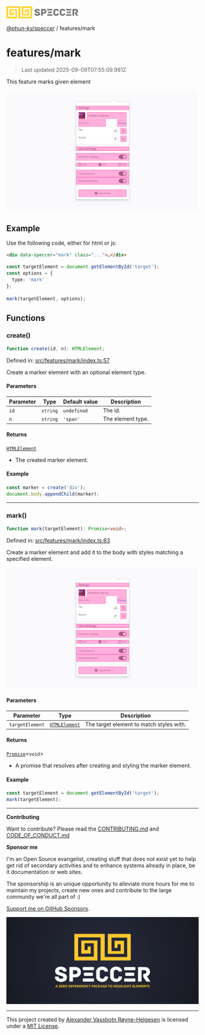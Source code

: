 <div><img alt="SPECCER logo" src="https://raw.githubusercontent.com/phun-ky/speccer/main/public/logo-speccer-horizontal-colored-package.svg?raw=true" style="max-height:32px;"/></div>

[@phun-ky/speccer](../README.md) / features/mark

# features/mark

> Last updated 2025-09-09T07:55:09.981Z

This feature marks given element

![pin](https://github.com/phun-ky/speccer/blob/main/public/speccer-pin-mark-light.png?raw=true)

## Example

Use the following code, either for html or js:

```html
<div data-speccer="mark" class="...">…</div>
```

```ts
const targetElement = document.getElementById('target');
const options = {
  type: 'mark'
};

mark(targetElement, options);
```

## Functions

### create()

```ts
function create(id, n): HTMLElement;
```

Defined in:
[src/features/mark/index.ts:57](https://github.com/phun-ky/speccer/blob/main/src/features/mark/index.ts#L57)

Create a marker element with an optional element type.

#### Parameters

| Parameter | Type     | Default value | Description       |
| --------- | -------- | ------------- | ----------------- |
| `id`      | `string` | `undefined`   | The id.           |
| `n`       | `string` | `'span'`      | The element type. |

#### Returns

[`HTMLElement`](https://developer.mozilla.org/docs/Web/API/HTMLElement)

- The created marker element.

#### Example

```typescript
const marker = create('div');
document.body.appendChild(marker);
```

---

### mark()

```ts
function mark(targetElement): Promise<void>;
```

Defined in:
[src/features/mark/index.ts:83](https://github.com/phun-ky/speccer/blob/main/src/features/mark/index.ts#L83)

Create a marker element and add it to the body with styles matching a specified
element.

![mark](https://github.com/phun-ky/speccer/blob/main/public/speccer-pin-mark-light.png?raw=true)

#### Parameters

| Parameter       | Type                                                                    | Description                              |
| --------------- | ----------------------------------------------------------------------- | ---------------------------------------- |
| `targetElement` | [`HTMLElement`](https://developer.mozilla.org/docs/Web/API/HTMLElement) | The target element to match styles with. |

#### Returns

[`Promise`](https://developer.mozilla.org/docs/Web/JavaScript/Reference/Global_Objects/Promise)<`void`>

- A promise that resolves after creating and styling the marker element.

#### Example

```typescript
const targetElement = document.getElementById('target');
mark(targetElement);
```

---

**Contributing**

Want to contribute? Please read the
[CONTRIBUTING.md](https://github.com/phun-ky/speccer/blob/main/CONTRIBUTING.md)
and
[CODE_OF_CONDUCT.md](https://github.com/phun-ky/speccer/blob/main/CODE_OF_CONDUCT.md)

**Sponsor me**

I'm an Open Source evangelist, creating stuff that does not exist yet to help
get rid of secondary activities and to enhance systems already in place, be it
documentation or web sites.

The sponsorship is an unique opportunity to alleviate more hours for me to
maintain my projects, create new ones and contribute to the large community
we're all part of :)

[Support me on GitHub Sponsors](https://github.com/sponsors/phun-ky).

![Speccer banner, with logo and slogan: A zero dependency package to annotate or highlight elements](https://github.com/phun-ky/speccer/blob/main/public/speccer-banner.png?raw=true)

---

This project created by [Alexander Vassbotn Røyne-Helgesen](http://phun-ky.net)
is licensed under a [MIT License](https://choosealicense.com/licenses/mit/).
